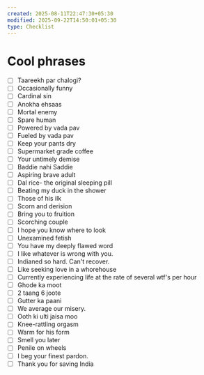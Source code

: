 ```yaml
---
created: 2025-08-11T22:47:30+05:30
modified: 2025-09-22T14:50:01+05:30
type: Checklist
---
```


# Cool phrases

- [ ] Taareekh par chalogi?
- [ ] Occasionally funny
- [ ] Cardinal sin
- [ ] Anokha ehsaas
- [ ] Mortal enemy 
- [ ] Spare human
- [ ] Powered by vada pav
- [ ] Fueled by vada pav
- [ ] Keep your pants dry
- [ ] Supermarket grade coffee
- [ ] Your untimely demise
- [ ] Baddie nahi Saddie
- [ ] Aspiring brave adult
- [ ] Dal rice- the original sleeping pill 
- [ ] Beating my duck in the shower
- [ ] Those of his ilk
- [ ] Scorn and derision 
- [ ] Bring you to fruition 
- [ ] Scorching couple 
- [ ] I hope you know where to look
- [ ] Unexamined fetish
- [ ] You have my deeply flawed word
- [ ] I like whatever is wrong with you.
- [ ] Indianed so hard. Can't recover.
- [ ] Like seeking love in a whorehouse
- [ ] Currently experiencing life at the rate of several wtf's per hour
- [ ] Ghode ka moot
- [ ] 2 taang 6 joote
- [ ] Gutter ka paani
- [ ] We average our misery.
- [ ] Ooth ki ulti jaisa moo
- [ ] Knee-rattling orgasm
- [ ] Warm for his form 
- [ ] Smell you later
- [ ] Penile on wheels
- [ ] I beg your finest pardon.
- [ ] Thank you for saving India
